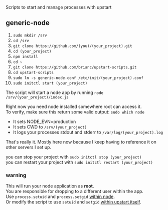 Scripts to start and manage processes with upstart

## generic-node

1. `sudo mkdir /srv`
2. `cd /srv`
3. `git clone https://github.com/(you)/(your_project).git`
4. `cd (your_project)`
5. `npm install`
6. `cd ~`
7. `git clone https://github.com/brianc/upstart-scripts.git`
8. `cd upstart-scripts`
9. `sudo ln -s generic-node.conf /etc/init/(your_project).conf`
10. `sudo initctl start (your_project)`

The script will start a node app by running `node /srv/(your_project)/index.js`

Right now you need node installed somewhere root can access it.  
To verify, make sure this return some valid output: `sudo which node`  

- It sets NODE_EVN=production
- It sets CWD to `/srv/(your_project)`
- It logs your processes stdout and stderr to `/var/log/(your_project).log`

That's really it.  Mostly here now because I keep having to reference it on other servers I set up.

you can stop your project with `sudo initctl stop (your_project)`  
you can restart your project with `sudo initctl restart (your_project)`

### warning
This will run your node application as __root__.  
You are responsible for dropping to a different user within the app.  
Use `process.setuid` and `process.setgid` [within node](http://nodejs.org/api/process.html#process_process_setuid_id).  
Or modify the script to use `setuid` and `setgid` [within upstart itself](http://upstart.ubuntu.com/cookbook/#setuid).
